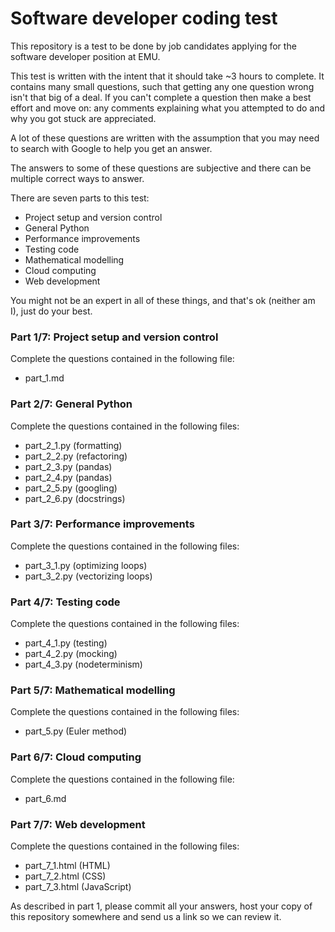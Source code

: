 # Software developer coding test

This repository is a test to be done by job candidates applying for the software developer position at EMU.

This test is written with the intent that it should take ~3 hours to complete. It contains many small questions, such that getting any one question wrong isn't that big of a deal. If you can't complete a question then make a best effort and move on: any comments explaining what you attempted to do and why you got stuck are appreciated.

A lot of these questions are written with the assumption that you may need to search with Google to help you get an answer.

The answers to some of these questions are subjective and there can be multiple correct ways to answer.

There are seven parts to this test:

- Project setup and version control
- General Python
- Performance improvements
- Testing code
- Mathematical modelling
- Cloud computing
- Web development

You might not be an expert in all of these things, and that's ok (neither am I), just do your best.

### Part 1/7: Project setup and version control

Complete the questions contained in the following file:

- part_1.md

### Part 2/7: General Python

Complete the questions contained in the following files:

- part_2_1.py (formatting)
- part_2_2.py (refactoring)
- part_2_3.py (pandas)
- part_2_4.py (pandas)
- part_2_5.py (googling)
- part_2_6.py (docstrings)

### Part 3/7: Performance improvements

Complete the questions contained in the following files:

- part_3_1.py (optimizing loops)
- part_3_2.py (vectorizing loops)

### Part 4/7: Testing code

Complete the questions contained in the following files:

- part_4_1.py (testing)
- part_4_2.py (mocking)
- part_4_3.py (nodeterminism)

### Part 5/7: Mathematical modelling

Complete the questions contained in the following files:

- part_5.py (Euler method)

### Part 6/7: Cloud computing

Complete the questions contained in the following file:

- part_6.md

### Part 7/7: Web development

Complete the questions contained in the following files:

- part_7_1.html (HTML)
- part_7_2.html (CSS)
- part_7_3.html (JavaScript)

As described in part 1, please commit all your answers, host your copy of this repository somewhere and send us a link so we can review it.
